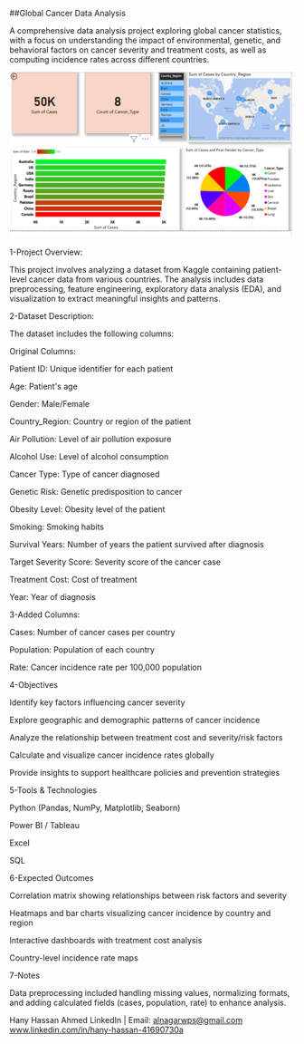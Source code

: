 ##Global Cancer Data Analysis

A comprehensive data analysis project exploring global cancer statistics, with a focus on understanding the impact of environmental, genetic, and behavioral factors on cancer severity and treatment costs, as well as computing incidence rates across different countries.

![Dashboard (Power BI)](progect%202/2025-05-11.png)




1-Project Overview:

This project involves analyzing a dataset from Kaggle containing patient-level cancer data from various countries. The analysis includes data preprocessing, feature engineering, exploratory data analysis (EDA), and visualization to extract meaningful insights and patterns.

2-Dataset Description:

The dataset includes the following columns:

Original Columns:

Patient ID: Unique identifier for each patient

Age: Patient's age

Gender: Male/Female

Country_Region: Country or region of the patient

Air Pollution: Level of air pollution exposure

Alcohol Use: Level of alcohol consumption

Cancer Type: Type of cancer diagnosed

Genetic Risk: Genetic predisposition to cancer

Obesity Level: Obesity level of the patient

Smoking: Smoking habits

Survival Years: Number of years the patient survived after diagnosis

Target Severity Score: Severity score of the cancer case

Treatment Cost: Cost of treatment

Year: Year of diagnosis


3-Added Columns:

Cases: Number of cancer cases per country

Population: Population of each country

Rate: Cancer incidence rate per 100,000 population


4-Objectives

Identify key factors influencing cancer severity

Explore geographic and demographic patterns of cancer incidence

Analyze the relationship between treatment cost and severity/risk factors

Calculate and visualize cancer incidence rates globally

Provide insights to support healthcare policies and prevention strategies


5-Tools & Technologies

Python (Pandas, NumPy, Matplotlib, Seaborn)

Power BI / Tableau

Excel

SQL


6-Expected Outcomes

Correlation matrix showing relationships between risk factors and severity

Heatmaps and bar charts visualizing cancer incidence by country and region

Interactive dashboards with treatment cost analysis

Country-level incidence rate maps


7-Notes

Data preprocessing included handling missing values, normalizing formats, and adding calculated fields (cases, population, rate) to enhance analysis.


Hany Hassan Ahmed
LinkedIn | Email: alnagarwps@gmail.com
www.linkedin.com/in/hany-hassan-41690730a
